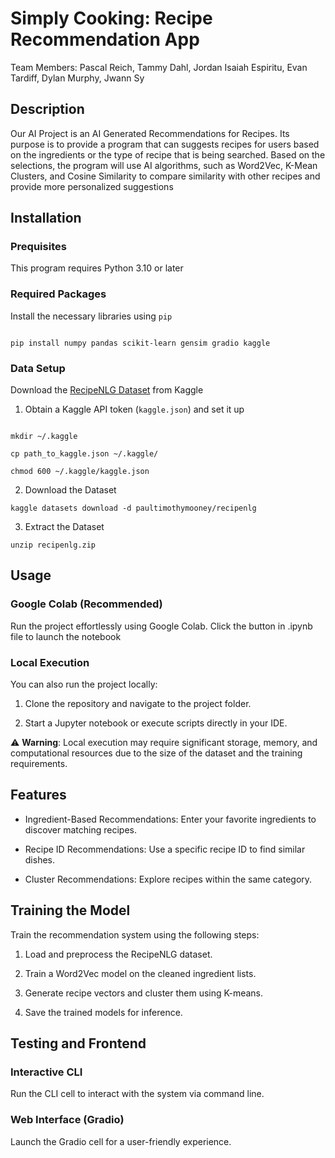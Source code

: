 # Simply Cooking: Recipe Recommendation App

Team Members: Pascal Reich, Tammy Dahl, Jordan Isaiah Espiritu, Evan Tardiff, Dylan Murphy, Jwann Sy

## Description

Our AI Project is an AI Generated Recommendations for Recipes. Its purpose is to provide a program that can suggests recipes for users based on the ingredients or the type of recipe that is being searched. Based on the selections, the program will
use AI algorithms, such as Word2Vec, K-Mean Clusters, and Cosine Similarity to compare similarity with other recipes and provide more personalized suggestions

## Installation

### Prequisites

This program requires Python 3.10 or later

### Required Packages

Install the necessary libraries using `pip`

```

pip install numpy pandas scikit-learn gensim gradio kaggle
```

### Data Setup

Download the [RecipeNLG Dataset](https://www.kaggle.com/datasets/paultimothymooney/recipenlg) from Kaggle

1. Obtain a Kaggle API token (`kaggle.json`) and set it up

```

mkdir ~/.kaggle

cp path_to_kaggle.json ~/.kaggle/

chmod 600 ~/.kaggle/kaggle.json

``````
  
2. Download the Dataset

```
kaggle datasets download -d paultimothymooney/recipenlg
```

  3. Extract the Dataset

```
unzip recipenlg.zip
```

## Usage

### Google Colab (Recommended)

Run the project effortlessly using Google Colab. Click the button in .ipynb file to launch the notebook

### Local Execution

You can also run the project locally:

1. Clone the repository and navigate to the project folder.

2. Start a Jupyter notebook or execute scripts directly in your IDE.

⚠ **Warning**: Local execution may require significant storage, memory, and computational resources due to the size of the dataset and the training requirements.

## Features

- Ingredient-Based Recommendations: Enter your favorite ingredients to discover matching recipes.

- Recipe ID Recommendations: Use a specific recipe ID to find similar dishes.

- Cluster Recommendations: Explore recipes within the same category.

## Training the Model

Train the recommendation system using the following steps:

1. Load and preprocess the RecipeNLG dataset.

2. Train a Word2Vec model on the cleaned ingredient lists.

3. Generate recipe vectors and cluster them using K-means.

4. Save the trained models for inference.

## Testing and Frontend
  

### Interactive CLI

Run the CLI cell to interact with the system via command line.


### Web Interface (Gradio)

Launch the Gradio cell for a user-friendly experience.



